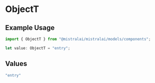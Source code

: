 # ObjectT

## Example Usage

```typescript
import { ObjectT } from "@mistralai/mistralai/models/components";

let value: ObjectT = "entry";
```

## Values

```typescript
"entry"
```